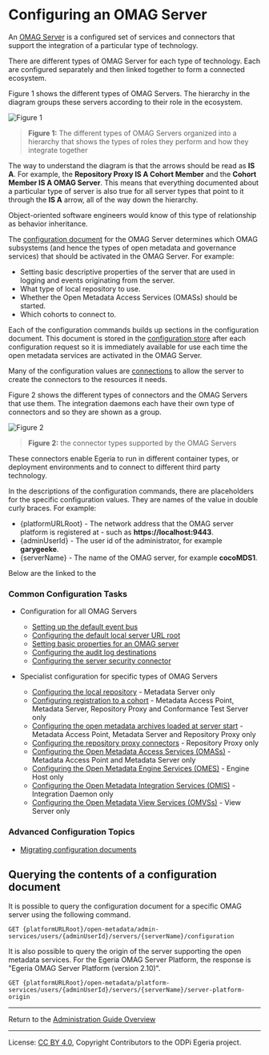<!-- SPDX-License-Identifier: CC-BY-4.0 -->
<!-- Copyright Contributors to the ODPi Egeria project 2020. -->

# Configuring an OMAG Server

An [OMAG Server](../concepts/omag-server.md) is a configured set
of services and connectors that
support the integration of a particular type of technology.

There are different types of OMAG Server for each type of technology.
Each are configured separately and then linked together to form
a connected ecosystem.

Figure 1 shows the different types of OMAG Servers.  The hierarchy
in the diagram groups these servers according to their role in
the ecosystem.

![Figure 1](../concepts/types-of-omag-servers.png#pagewidth)
> **Figure 1:** The different types of OMAG Servers organized into a hierarchy
> that shows the types of roles they perform and how they integrate together

The way to understand the diagram is that the arrows should be read as **IS A**.  For example,
the **Repository Proxy IS A Cohort Member** and the **Cohort Member IS A OMAG Server**.
This means that everything documented about a particular type of server is also true for
all server types that point to it through the **IS A** arrow, all of the way down the hierarchy.

Object-oriented software engineers would know of this type of relationship as behavior inheritance.

The [configuration document](../concepts/configuration-document.md)
for the OMAG Server determines which OMAG subsystems (and hence the types of open
metadata and governance services) that should be activated in the OMAG Server.
For example:

* Setting basic descriptive properties of the server that are used in logging and events
originating from the server.
* What type of local repository to use.
* Whether the Open Metadata Access Services (OMASs) should be started.
* Which cohorts to connect to.

Each of the configuration commands builds up sections in the configuration document.
This document is stored in the [configuration store](../concepts/configuration-document-store-connector.md) after each
configuration request so
it is immediately available for use each time the open metadata services are activated
in the OMAG Server.

Many of the configuration values are
[connections](../../../frameworks/open-connector-framework/docs/concepts/connection.md) to allow
the server to create the connectors to the resources it needs.

Figure 2 shows the different types of connectors and the OMAG Servers that use them.  The integration daemons
each have their own type of connectors and so they are shown as a group.

![Figure 2](../concepts/omag-server-connector-types.png)
> **Figure 2:** the connector types supported by the OMAG Servers

These connectors enable Egeria to run in different container types, or deployment environments and
to connect to different third party technology.

In the descriptions of the configuration commands, there are placeholders
for the specific configuration values.  They are names of the value in double curly braces.
For example:

* {platformURLRoot} - The network address that the OMAG server platform is registered at - such as **https://localhost:9443**.
* {adminUserId} - The user id of the administrator, for example **garygeeke**.
* {serverName} - The name of the OMAG server, for example **cocoMDS1**.

Below are the linked to the 

### Common Configuration Tasks

* Configuration for all OMAG Servers
  * [Setting up the default event bus](configuring-event-bus.md)
  * [Configuring the default local server URL root](configuring-local-server-url.md)
  * [Setting basic properties for an OMAG server](configuring-omag-server-basic-properties.md)
  * [Configuring the audit log destinations](configuring-the-audit-log.md)
  * [Configuring the server security connector](configuring-the-server-security-connector.md)
   
* Specialist configuration for specific types of OMAG Servers
  * [Configuring the local repository](configuring-the-local-repository.md) - Metadata Server only
  * [Configuring registration to a cohort](configuring-registration-to-a-cohort.md) - Metadata Access Point, Metadata Server, Repository Proxy and Conformance Test Server only
  * [Configuring the open metadata archives loaded at server start](configuring-the-startup-archives.md) - Metadata Access Point, Metadata Server and Repository Proxy only
  * [Configuring the repository proxy connectors](configuring-the-repository-proxy-connector.md) - Repository Proxy only
  * [Configuring the Open Metadata Access Services (OMASs)](configuring-the-access-services.md) - Metadata Access Point and Metadata Server only
  * [Configuring the Open Metadata Engine Services (OMES)](configuring-the-engine-services.md) - Engine Host only
  * [Configuring the Open Metadata Integration Services (OMIS)](configuring-the-integration-services.md) - Integration Daemon only
  * [Configuring the Open Metadata View Services (OMVSs)](configuring-the-view-services.md) - View Server only

### Advanced Configuration Topics

* [Migrating configuration documents](migrating-configuration-documents.md)


## Querying the contents of a configuration document

It is possible to query the configuration document for a specific OMAG server using the following command.

```
GET {platformURLRoot}/open-metadata/admin-services/users/{adminUserId}/servers/{serverName}/configuration
```

It is also possible to query the origin of the server supporting the open metadata services.
For the Egeria OMAG Server Platform, the response is "Egeria OMAG Server Platform (version 2.10)".

```
GET {platformURLRoot}/open-metadata/platform-services/users/{adminUserId}/servers/{serverName}/server-platform-origin
```


----
Return to the [Administration Guide Overview](.)


----
License: [CC BY 4.0](https://creativecommons.org/licenses/by/4.0/),
Copyright Contributors to the ODPi Egeria project.
